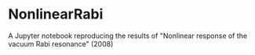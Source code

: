 # NonlinearRabi
A Jupyter notebook reproducing the results of "Nonlinear response of the vacuum Rabi resonance" (2008)
